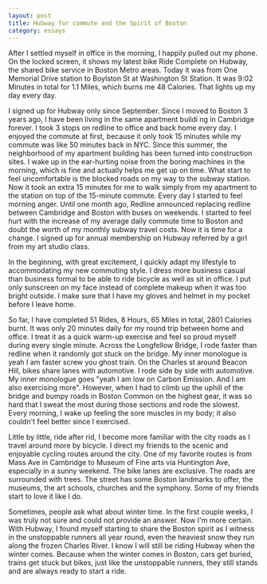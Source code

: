 ```yaml
---
layout: post
title: Hubway for commute and the Spirit of Boston
category: essays
---
```



After I settled myself in office in the morning, I happily pulled out my phone. On the locked screen, it shows my latest bike Ride Complete on Hubway, the shared bike service in Boston Metro areas. Today it was from One Memorial Drive station to Boylston St at Washington St Station. It was 9:02 Minutes in total for 1.1 Miles, which burns me 48 Calories. That lights up my day every day. 

I signed up for Hubway only since September. Since I moved to Boston 3 years ago, I have been living in the same apartment buildi
ng in Cambridge forever. I took 3 stops on redline to office and back home every day. I enjoyed the commute at first, because it only took 15 minutes while my commute was like 50 minutes back in NYC. Since this summer, the neighborhood of my apartment building has been turned into construction sites. I wake up in the ear-hurting noise from the boring machines in the morning, which is fine and actually helps me get up on time. What start to feel uncomfortable is the blocked roads on my way to the subway station. Now it took an extra 15 minutes for me to walk simply from my apartment to the station on top of the 15-minute commute. Every day I started to feel morning anger. Until one month ago, Redline announced replacing redline between Cambridge and Boston with buses on weekends. I started to feel hurt with the increase of my average daily commute time to Boston and doubt the worth of my monthly subway travel costs. Now it is time for a change. I signed up for annual membership on Hubway referred by a girl from my art studio class.

In the beginning, with great excitement, I quickly adapt my lifestyle to accommodating my new commuting style. I dress more business casual than business formal to be able to ride bicycle as well as sit in office. I put only sunscreen on my face instead of complete makeup when it was too bright outside. I make sure that I have my gloves and helmet in my pocket before I leave home. 

So far, I have completed 51 Rides, 8 Hours, 65 Miles in total, 2801 Calories burnt. It was only 20 minutes daily for my round trip between home and office. I treat it as a quick warm-up exercise and feel so proud myself during every single minute. Across the Longfellow Bridge, I rode faster than redline when it randomly got stuck on the bridge. My inner monologue is yeah I am faster screw you ghost train. On the Charles st around Beacon Hill, bikes share lanes with automotive. I rode side by side with automotive. My inner monologue goes "yeah I am low on Carbon Emission. And I am also exercising more". However, when I had to climb up the uphill of the bridge and bumpy roads in Boston Common on the highest gear, it was so hard that I sweat the most during those sections and rode the slowest. Every morning, I wake up feeling the sore muscles in my body; it also couldn't feel better since I exercised.

Little by little, ride after rid, I become more familiar with the city roads as I travel around more by bicycle. I direct my friends to the scenic and enjoyable cycling routes around the city. One of my favorite routes is from Mass Ave in Cambridge to Museum of Fine arts via Huntington Ave, especially in a sunny weekend. The bike lanes are exclusive. The roads are surrounded with trees. The street has some Boston landmarks to offer, the museums, the art schools, churches and the symphony. Some of my friends start to love it like I do. 

Sometimes, people ask what about winter time. In the first couple weeks, I was truly not sure and could not provide an answer. Now I'm more certain. With Hubway, I found myself starting to share the Boston spirit as I witness in the unstoppable runners all year round, even the heaviest snow they run along the frozen Charles River. I know I will still be riding Hubway when the winter comes. Because when the winter comes in Boston, cars get buried, trains get stuck but bikes, just like the unstoppable runners, they still stands and are always ready to start a ride.
